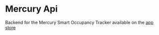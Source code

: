 # Mercury Api

Backend for the Mercury Smart Occupancy Tracker available on the [app store](https://apps.apple.com/ca/app/mercury-occupancy-tracker/id1535347240)